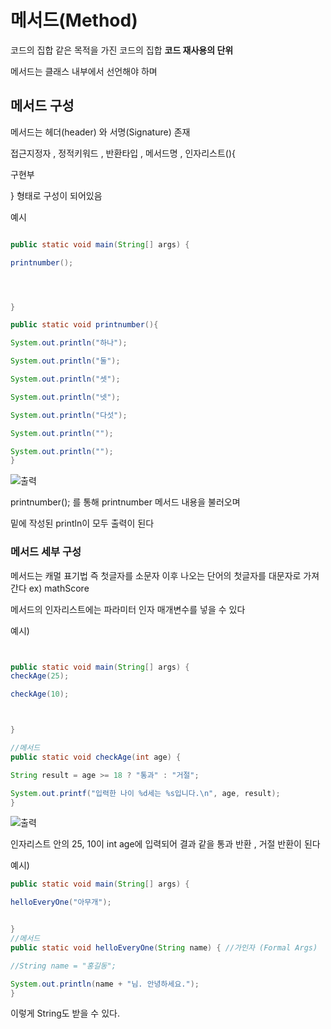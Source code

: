 # 메서드(Method)

코드의 집합
같은 목적을 가진 코드의 집합 
**코드 재사용의 단위**

메서드는 클래스 내부에서 선언해야 하며

## 메서드 구성
메서드는 헤더(header) 와 서명(Signature) 존재

접근지정자 , 정적키워드 , 반환타입 , 메서드명 , 인자리스트(){

 구현부

}
형태로 구성이 되어있음 


예시
```java

public static void main(String[] args) {

printnumber();




}

public static void printnumber(){

System.out.println("하나");

System.out.println("둘");

System.out.println("셋");

System.out.println("넷");

System.out.println("다섯");

System.out.println("");

System.out.println("");
}

```
![출력](https://github.com/juniel1299/juniel1299.github.io/assets/62318700/0940938e-8525-435a-aaf5-e1d43eb71db0)

printnumber(); 를 통해 printnumber 메서드 내용을 불러오며 

밑에 작성된 println이 모두 출력이 된다

### 메서드 세부 구성
메서드는 캐멀 표기법 즉 첫글자를 소문자 이후 나오는 단어의 첫글자를 대문자로 가져간다
ex) mathScore 

메서드의 인자리스트에는 파라미터 인자 매개변수를 넣을 수 있다 

예시)
```java


public static void main(String[] args) {
checkAge(25);

checkAge(10);



}

//메서드 
public static void checkAge(int age) {

String result = age >= 18 ? "통과" : "거절";

System.out.printf("입력한 나이 %d세는 %s입니다.\n", age, result);
}
```
![출력](https://github.com/juniel1299/juniel1299.github.io/assets/62318700/20b34476-faf0-4c4e-b968-088818bc6f51)

인자리스트 안의 25, 10이 int age에 입력되어 결과 같을 통과 반환 , 거절 반환이 된다

예시)

```java
public static void main(String[] args) {

helloEveryOne("아무개");


}
//메서드
public static void helloEveryOne(String name) { //가인자 (Formal Args)

//String name = "홍길동";

System.out.println(name + "님. 안녕하세요.");
}
```

이렇게 String도 받을 수 있다.